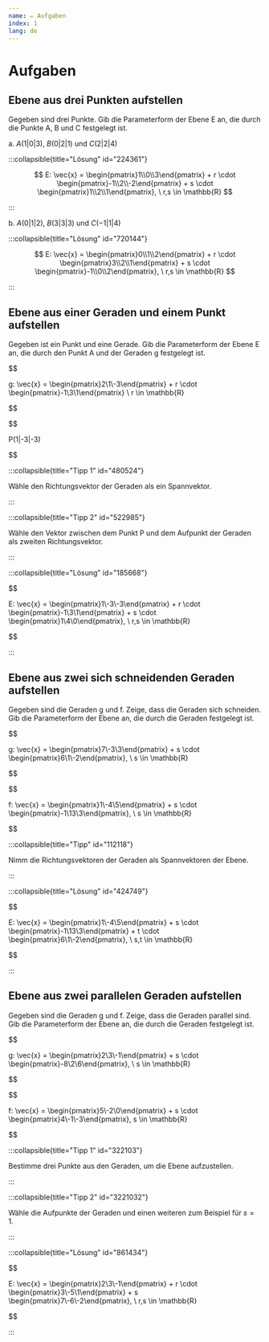 ```yaml
---
name: ✏️ Aufgaben
index: 1
lang: de
---
```


# Aufgaben

## Ebene aus drei Punkten aufstellen

Gegeben sind drei Punkte. Gib die Parameterform der Ebene E an, die durch die Punkte A, B und C festgelegt ist.

a. $A(1|0|3)$, $B(0|2|1)$ und $C(2|2|4)$

:::collapsible{title="Lösung" id="224361"}

$$ E: \vec{x} = \begin{pmatrix}1\\0\\3\end{pmatrix} + r \cdot \begin{pmatrix}-1\\2\\-2\end{pmatrix} + s \cdot \begin{pmatrix}1\\2\\1\end{pmatrix}, \ r,s \in \mathbb{R} $$

:::

b. $A(0|1|2)$, $B(3|3|3)$ und $C(-1|1|4)$

:::collapsible{title="Lösung" id="720144"}

$$ E: \vec{x} = \begin{pmatrix}0\\1\\2\end{pmatrix} + r \cdot \begin{pmatrix}3\\2\\1\end{pmatrix} + s \cdot \begin{pmatrix}-1\\0\\2\end{pmatrix}, \ r,s \in \mathbb{R} $$

:::

## Ebene aus einer Geraden und einem Punkt aufstellen

Gegeben ist ein Punkt und eine Gerade. Gib die Parameterform der Ebene E an, die durch den Punkt A und der Geraden g festgelegt ist.

$$

g: \vec{x} = \begin{pmatrix}2\\1\\-3\end{pmatrix} + r \cdot \begin{pmatrix}-1\\3\\1\end{pmatrix} \ r \in \mathbb{R}

$$

$$

P(1|-3|-3)

$$

:::collapsible{title="Tipp 1" id="480524"}

Wähle den Richtungsvektor der Geraden als ein Spannvektor.

:::

:::collapsible{title="Tipp 2" id="522985"}

Wähle den Vektor zwischen dem Punkt P und dem Aufpunkt der Geraden als zweiten Richtungsvektor.

:::


:::collapsible{title="Lösung" id="185668"}

$$

E: \vec{x} = \begin{pmatrix}1\\-3\\-3\end{pmatrix} + r \cdot \begin{pmatrix}-1\\3\\1\end{pmatrix} + s \cdot \begin{pmatrix}1\\4\\0\end{pmatrix}, \ r,s \in \mathbb{R}

$$

:::

## Ebene aus zwei sich schneidenden Geraden aufstellen

Gegeben sind die Geraden g und f. Zeige, dass die Geraden sich schneiden. Gib die Parameterform der Ebene an, die durch die Geraden festgelegt ist.

$$

g: \vec{x} = \begin{pmatrix}7\\-3\\3\end{pmatrix} + s \cdot \begin{pmatrix}6\\1\\-2\end{pmatrix}, \ s \in \mathbb{R}

$$

$$

f: \vec{x} = \begin{pmatrix}1\\-4\\5\end{pmatrix} + s \cdot \begin{pmatrix}-1\\13\\3\end{pmatrix}, \ s \in \mathbb{R}

$$

:::collapsible{title="Tipp" id="112118"}

Nimm die Richtungsvektoren der Geraden als Spannvektoren der Ebene.

:::

:::collapsible{title="Lösung" id="424749"}

$$

E: \vec{x} = \begin{pmatrix}1\\-4\\5\end{pmatrix} + s \cdot \begin{pmatrix}-1\\13\\3\end{pmatrix} + t \cdot \begin{pmatrix}6\\1\\-2\end{pmatrix}, \ s,t \in \mathbb{R}

$$

:::

## Ebene aus zwei parallelen Geraden aufstellen

Gegeben sind die Geraden g und f. Zeige, dass die Geraden parallel sind. Gib die Parameterform der Ebene an, die durch die Geraden festgelegt ist. 

$$

g: \vec{x} = \begin{pmatrix}2\\3\\-1\end{pmatrix} + s \cdot \begin{pmatrix}-8\\2\\6\end{pmatrix}, \ s \in \mathbb{R}

$$

$$

f: \vec{x} = \begin{pmatrix}5\\-2\\0\end{pmatrix} + s \cdot \begin{pmatrix}4\\-1\\-3\end{pmatrix}, s \in \mathbb{R}

$$

:::collapsible{title="Tipp 1" id="322103"}

Bestimme drei Punkte aus den Geraden, um die Ebene aufzustellen.

:::

:::collapsible{title="Tipp 2" id="3221032"}

Wähle die Aufpunkte der Geraden und einen weiteren zum Beispiel für $s = 1$.

:::

:::collapsible{title="Lösung" id="861434"}

$$

E: \vec{x} = \begin{pmatrix}2\\3\\-1\end{pmatrix} + r \cdot \begin{pmatrix}3\\-5\\1\end{pmatrix} + s \begin{pmatrix}7\\-6\\-2\end{pmatrix}, \ r,s \in \mathbb{R}

$$

:::
